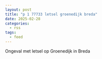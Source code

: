 ```yaml
---
layout: post
title: "p 1 77733 letsel groenedijk breda"
date: 2025-02-28
categories: 
  - rss
tags: 
  - feed
---
```


Ongeval met letsel op Groenedijk in Breda
